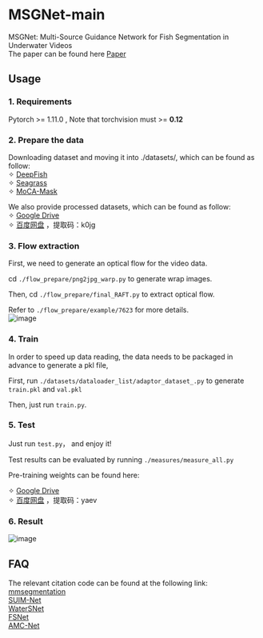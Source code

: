 # MSGNet-main
MSGNet: Multi-Source Guidance Network for Fish Segmentation in Underwater Videos  
The paper can be found here [Paper](https://www.frontiersin.org/articles/10.3389/fmars.2023.1256594/abstract)
## Usage
### 1. Requirements  
Pytorch >= 1.11.0 , Note that torchvision must >= **0.12**
### 2. Prepare the data
Downloading dataset and moving it into ./datasets/, which can be found as follow:  
✧ [DeepFish](https://alzayats.github.io/DeepFish/)  
✧ [Seagrass](https://doi.pangaea.de/10.1594/PANGAEA.926930)  
✧ [MoCA-Mask](https://xueliancheng.github.io/SLT-Net-project/)  

We also provide processed datasets, which can be found as follow:   
✧ [Google Drive](https://drive.google.com/file/d/1vcxuW0Erxhk2X5K9HdKrl3ap-GUMqPho/view?usp=sharing)  
✧ [百度网盘](https://pan.baidu.com/s/1pAOLFxF1OL3KJhDd8QkYiA)  ，提取码：k0jg
### 3. Flow extraction
First, we need to generate an optical flow for the video data.
  
cd `./flow_prepare/png2jpg_warp.py` to generate wrap images.  

Then, cd `./flow_prepare/final_RAFT.py` to extract optical flow.  

Refer to `./flow_prepare/example/7623` for more details.  
![image](https://github.com/zp19990818/MSGNet-main/assets/53686038/15edfa5e-c240-49f4-b0aa-38e714a72df0)

### 4. Train 
In order to speed up data reading, the data needs to be packaged in advance to generate a pkl file,   

First, run `./datasets/dataloader_list/adaptor_dataset_.py` to generate `train.pkl` and `val.pkl`  

Then, just run `train.py`.

### 5. Test 
Just run `test.py`， and enjoy it!  

Test results can be evaluated by running `./measures/measure_all.py`

Pre-training weights can be found here:  

✧ [Google Drive](https://drive.google.com/file/d/1nkKitUxrFdJjklX-7fYcLxp6Z5iKcmls/view?usp=sharing)  
✧ [百度网盘](https://pan.baidu.com/s/1FMFMTfBaFlCUceCVRlC-aw)  ，提取码：yaev  

### 6. Result
![image](https://github.com/zp19990818/MSGNet-main/assets/53686038/f7e59064-e5fe-4371-8b1e-4c505df54051)
 
## FAQ
The relevant citation code can be found at the following link:  
  [mmsegmentation](https://github.com/open-mmlab/mmsegmentation)   
  [SUIM-Net](https://github.com/xahidbuffon/SUIM)  
  [WaterSNet](https://github.com/ruizhechen/WaterSNet)  
  [FSNet](https://github.com/GewelsJI/FSNet)  
  [AMC-Net](https://github.com/isyangshu/AMC-Net)
  
  

